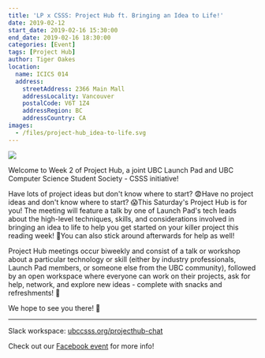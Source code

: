 ```yaml
---
title: 'LP x CSSS: Project Hub ft. Bringing an Idea to Life!'
date: 2019-02-12
start_date: 2019-02-16 15:30:00
end_date: 2019-02-16 18:30:00
categories: [Event]
tags: [Project Hub]
author: Tiger Oakes
location:
  name: ICICS 014
  address:
    streetAddress: 2366 Main Mall
    addressLocality: Vancouver
    postalCode: V6T 1Z4
    addressRegion: BC
    addressCountry: CA
images:
  - /files/project-hub_idea-to-life.svg
---
```


![](/files/project-hub_idea-to-life.svg)

Welcome to Week 2 of Project Hub, a joint UBC Launch Pad and UBC Computer
Science Student Society - CSSS initiative!

Have lots of project ideas but don't know where to start? 😨Have no project
ideas and don't know where to start? 😱This Saturday's Project Hub is for you!
The meeting will feature a talk by one of Launch Pad's tech leads about the
high-level techniques, skills, and considerations involved in bringing an idea
to life to help you get started on your killer project this reading week! 💪You
can also stick around afterwards for help as well!

Project Hub meetings occur biweekly and consist of a talk or workshop about a
particular technology or skill (either by industry professionals, Launch Pad
members, or someone else from the UBC community), followed by an open workspace
where everyone can work on their projects, ask for help, network, and explore
new ideas - complete with snacks and refreshments! 🍪

We hope to see you there! 🎉

---

Slack workspace: [ubccsss.org/projecthub-chat](https://ubcprojecthub.slack.com/join/shared_invite/enQtNTM4MzA2NTQ5NzUwLWI1MDBhOGRjNDNjOWEzNGUxNDYyNmNkNmI5MjEwNjVmYWE1MmY4NDYwNjg5YjAzMjU1ODQzOTI1MzBlNDEyNmM)

Check out our [Facebook event](https://www.facebook.com/events/753797034986865/)
for more info!
